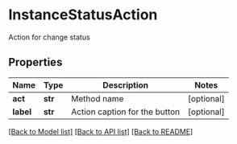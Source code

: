 # InstanceStatusAction

Action for change status
## Properties
Name | Type | Description | Notes
------------ | ------------- | ------------- | -------------
**act** | **str** | Method name | [optional] 
**label** | **str** | Action caption for the button | [optional] 

[[Back to Model list]](../README.md#documentation-for-models) [[Back to API list]](../README.md#documentation-for-api-endpoints) [[Back to README]](../README.md)


